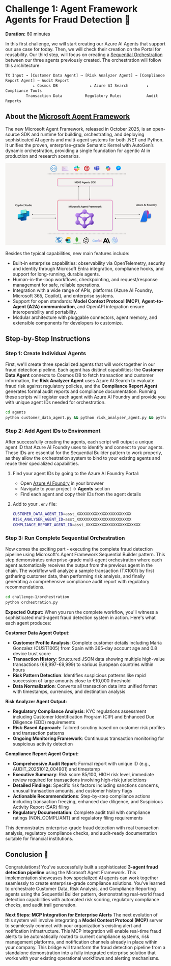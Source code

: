 # Challenge 1: Agent Framework Agents for Fraud Detection 🤖

**Duration:** 60 minutes

In this first challenge, we will start creating our Azure AI Agents that support our use case for today. Then, we will check their creation on the Portal for reusability. Our third step, will focus on creating a [Sequential Orchestration](https://learn.microsoft.com/en-us/agent-framework/user-guide/workflows/orchestrations/sequential?pivots=programming-language-python) between our three agents previously created. The orchestration will follow this architecture:

```
TX Input → [Customer Data Agent] → [Risk Analyzer Agent] → [Compliance Report Agent] → Audit Report
            ↓ Cosmos DB              ↓ Azure AI Search        ↓ Compliance Tools
         Transaction Data          Regulatory Rules           Audit Reports
```


## About the [Microsoft Agent Framework](https://learn.microsoft.com/en-us/agent-framework/overview/agent-framework-overview)

The new Microsoft Agent Framework, released in October 2025, is an open-source SDK and runtime for building, orchestrating, and deploying sophisticated AI agents and multi-agent systems for both .NET and Python. It unifies the proven, enterprise-grade Semantic Kernel with AutoGen’s dynamic orchestration, providing a single foundation for agentic AI in production and research scenarios.​

![alt text](image.png)

Besides the typical capabilities, new main features include:
- Built-in enterprise capabilities: observability via OpenTelemetry, security and identity through Microsoft Entra integration, compliance hooks, and support for long-running, durable agents.​
- Human-in-the-loop workflows, checkpointing, and request/response management for safe, reliable operations.​
- Integration with a wide range of APIs, platforms (Azure AI Foundry, Microsoft 365, Copilot), and enterprise systems.​
- Support for open standards: **Model Context Protocol (MCP)**, **Agent-to-Agent (A2A) communication**, and OpenAPI integration ensure interoperability and portability.​
- Modular architecture with pluggable connectors, agent memory, and extensible components for developers to customize.​

## Step-by-Step Instructions

### Step 1: Create Individual Agents

First, we'll create three specialized agents that will work together in our fraud detection pipeline. Each agent has distinct capabilities: the **Customer Data Agent** connects to Cosmos DB to fetch transaction and customer information, the **Risk Analyzer Agent** uses Azure AI Search to evaluate fraud risk against regulatory policies, and the **Compliance Report Agent** generates formal audit reports and compliance documentation. Running these scripts will register each agent with Azure AI Foundry and provide you with unique agent IDs needed for orchestration.

```bash
cd agents
python customer_data_agent.py && python risk_analyser_agent.py && python compliance_report_agent.py
```

### Step 2: Add Agent IDs to Environment

After successfully creating the agents, each script will output a unique agent ID that Azure AI Foundry uses to identify and connect to your agents. These IDs are essential for the Sequential Builder pattern to work properly, as they allow the orchestration system to bind to your existing agents and reuse their specialized capabilities.

1. Find your agent IDs by going to the Azure AI Foundry Portal:
   - Open [Azure AI Foundry](https://ai.azure.com/) in your browser
   - Navigate to your project → **Agents** section
   - Find each agent and copy their IDs from the agent details

2. Add to your `.env` file:
   ```bash
   CUSTOMER_DATA_AGENT_ID=asst_XXXXXXXXXXXXXXXXXXXXXXXX
   RISK_ANALYSER_AGENT_ID=asst_XXXXXXXXXXXXXXXXXXXXXXXX
   COMPLIANCE_REPORT_AGENT_ID=asst_XXXXXXXXXXXXXXXXXXXXXXXX
   ```

### Step 3: Run Complete Sequential Orchestration

Now comes the exciting part - executing the complete fraud detection pipeline using Microsoft's Agent Framework Sequential Builder pattern. This step demonstrates enterprise-grade multi-agent orchestration where each agent automatically receives the output from the previous agent in the chain. The workflow will analyze a sample transaction (TX1001) by first gathering customer data, then performing risk analysis, and finally generating a comprehensive compliance audit report with regulatory recommendations.

```bash
cd challenge-1/orchestration
python orchestration.py
```

**Expected Output:**
When you run the complete workflow, you'll witness a sophisticated multi-agent fraud detection system in action. Here's what each agent produces:

**Customer Data Agent Output:**
- **Customer Profile Analysis**: Complete customer details including Maria Gonzalez (CUST1005) from Spain with 365-day account age and 0.8 device trust score
- **Transaction History**: Structured JSON data showing multiple high-value transactions (€9,997-€9,999) to various European countries within hours
- **Risk Pattern Detection**: Identifies suspicious patterns like rapid succession of large amounts close to €10,000 threshold
- **Data Normalization**: Converts all transaction data into unified format with timestamps, currencies, and destination analysis

**Risk Analyzer Agent Output:**
- **Regulatory Compliance Analysis**: KYC regulations assessment including Customer Identification Program (CIP) and Enhanced Due Diligence (EDD) requirements
- **Risk-Based Approach**: Tailored scrutiny based on customer risk profiles and transaction patterns
- **Ongoing Monitoring Framework**: Continuous transaction monitoring for suspicious activity detection

**Compliance Report Agent Output:**
- **Comprehensive Audit Report**: Formal report with unique ID (e.g., AUDIT_20251012_004901) and timestamp
- **Executive Summary**: Risk score 85/100, HIGH risk level, immediate review required for transactions involving high-risk jurisdictions
- **Detailed Findings**: Specific risk factors including sanctions concerns, unusual transaction amounts, and customer history flags
- **Actionable Recommendations**: Step-by-step compliance actions including transaction freezing, enhanced due diligence, and Suspicious Activity Report (SAR) filing
- **Regulatory Documentation**: Complete audit trail with compliance ratings (NON_COMPLIANT) and regulatory filing requirements

This demonstrates enterprise-grade fraud detection with real transaction analysis, regulatory compliance checks, and audit-ready documentation suitable for financial institutions.

## Conclusion 🎉

Congratulations! You've successfully built a sophisticated **3-agent fraud detection pipeline** using the Microsoft Agent Framework. This implementation showcases how specialized AI agents can work together seamlessly to create enterprise-grade compliance solutions. You've learned to orchestrate Customer Data, Risk Analysis, and Compliance Reporting agents using the Sequential Builder pattern, demonstrating real-world fraud detection capabilities with automated risk scoring, regulatory compliance checks, and audit trail generation.

**Next Steps: MCP Integration for Enterprise Alerts**
The next evolution of this system will involve integrating a **Model Context Protocol (MCP)** server to seamlessly connect with your organization's existing alert and notification infrastructure. This MCP integration will enable real-time fraud alerts to be automatically routed to current compliance systems, risk management platforms, and notification channels already in place within your company. This bridge will transform the fraud detection pipeline from a standalone demonstration into a fully integrated enterprise solution that works with your existing operational workflows and alerting mechanisms. 



